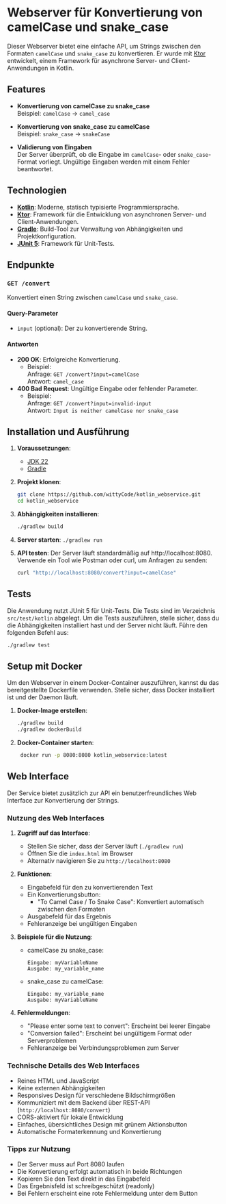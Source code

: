# Webserver für Konvertierung von camelCase und snake_case

Dieser Webserver bietet eine einfache API, um Strings zwischen den Formaten `camelCase` und `snake_case` zu konvertieren. Er wurde mit [Ktor](https://ktor.io/) entwickelt, einem Framework für asynchrone Server- und Client-Anwendungen in Kotlin.

## Features

- **Konvertierung von camelCase zu snake_case**  
  Beispiel: `camelCase` → `camel_case`
  
- **Konvertierung von snake_case zu camelCase**  
  Beispiel: `snake_case` → `snakeCase`

- **Validierung von Eingaben**  
  Der Server überprüft, ob die Eingabe im `camelCase`- oder `snake_case`-Format vorliegt. Ungültige Eingaben werden mit einem Fehler beantwortet.

## Technologien

- **[Kotlin](https://kotlinlang.org/)**: Moderne, statisch typisierte Programmiersprache.
- **[Ktor](https://ktor.io/)**: Framework für die Entwicklung von asynchronen Server- und Client-Anwendungen.
- **[Gradle](https://gradle.org/)**: Build-Tool zur Verwaltung von Abhängigkeiten und Projektkonfiguration.
- **[JUnit 5](https://junit.org/junit5/)**: Framework für Unit-Tests.

## Endpunkte

### `GET /convert`

Konvertiert einen String zwischen `camelCase` und `snake_case`.

#### Query-Parameter

- `input` (optional): Der zu konvertierende String.

#### Antworten

- **200 OK**: Erfolgreiche Konvertierung.
  - Beispiel:  
    Anfrage: `GET /convert?input=camelCase`  
    Antwort: `camel_case`
- **400 Bad Request**: Ungültige Eingabe oder fehlender Parameter.
  - Beispiel:  
    Anfrage: `GET /convert?input=invalid-input`  
    Antwort: `Input is neither camelCase nor snake_case`

## Installation und Ausführung

1. **Voraussetzungen**:
   - [JDK 22](https://jdk.java.net/)
   - [Gradle](https://gradle.org/)

2. **Projekt klonen**:
   ```bash
   git clone https://github.com/wittyCode/kotlin_webservice.git
   cd kotlin_webservice
   ```

3. **Abhängigkeiten installieren**:
   ```bash
   ./gradlew build
   ```

4. **Server starten**:
   ```./gradlew run```

5. **API testen**:
   Der Server läuft standardmäßig auf http://localhost:8080. Verwende ein Tool wie Postman oder curl, um Anfragen zu senden:
   ```bash
   curl "http://localhost:8080/convert?input=camelCase"
   ```

## Tests
Die Anwendung nutzt JUnit 5 für Unit-Tests. Die Tests sind im Verzeichnis `src/test/kotlin` abgelegt.
Um die Tests auszuführen, stelle sicher, dass du die Abhängigkeiten installiert hast und der Server nicht läuft.
Führe den folgenden Befehl aus:
```bash
./gradlew test
```

## Setup mit Docker
Um den Webserver in einem Docker-Container auszuführen, kannst du das bereitgestellte Dockerfile verwenden. Stelle sicher, dass Docker installiert ist und der Daemon läuft.
1. **Docker-Image erstellen**:
   ```bash
   ./gradlew build
   ./gradlew dockerBuild
   ```
2. **Docker-Container starten**:
   ```bash
    docker run -p 8080:8080 kotlin_webservice:latest
    ```
   
## Web Interface

Der Service bietet zusätzlich zur API ein benutzerfreundliches Web Interface zur Konvertierung der Strings.

### Nutzung des Web Interfaces

1. **Zugriff auf das Interface**:
   - Stellen Sie sicher, dass der Server läuft (`./gradlew run`)
   - Öffnen Sie die `index.html` im Browser
   - Alternativ navigieren Sie zu `http://localhost:8080`

2. **Funktionen**:
   - Eingabefeld für den zu konvertierenden Text
   - Ein Konvertierungsbutton:
     - "To Camel Case / To Snake Case": Konvertiert automatisch zwischen den Formaten
   - Ausgabefeld für das Ergebnis
   - Fehleranzeige bei ungültigen Eingaben

3. **Beispiele für die Nutzung**:
   - camelCase zu snake_case:
     ```
     Eingabe: myVariableName
     Ausgabe: my_variable_name
     ```
   - snake_case zu camelCase:
     ```
     Eingabe: my_variable_name
     Ausgabe: myVariableName
     ```

4. **Fehlermeldungen**:
   - "Please enter some text to convert": Erscheint bei leerer Eingabe
   - "Conversion failed": Erscheint bei ungültigem Format oder Serverproblemen
   - Fehleranzeige bei Verbindungsproblemen zum Server

### Technische Details des Web Interfaces

- Reines HTML und JavaScript
- Keine externen Abhängigkeiten
- Responsives Design für verschiedene Bildschirmgrößen
- Kommuniziert mit dem Backend über REST-API (`http://localhost:8080/convert`)
- CORS-aktiviert für lokale Entwicklung
- Einfaches, übersichtliches Design mit grünem Aktionsbutton
- Automatische Formaterkennung und Konvertierung

### Tipps zur Nutzung

- Der Server muss auf Port 8080 laufen
- Die Konvertierung erfolgt automatisch in beide Richtungen
- Kopieren Sie den Text direkt in das Eingabefeld
- Das Ergebnisfeld ist schreibgeschützt (readonly)
- Bei Fehlern erscheint eine rote Fehlermeldung unter dem Button